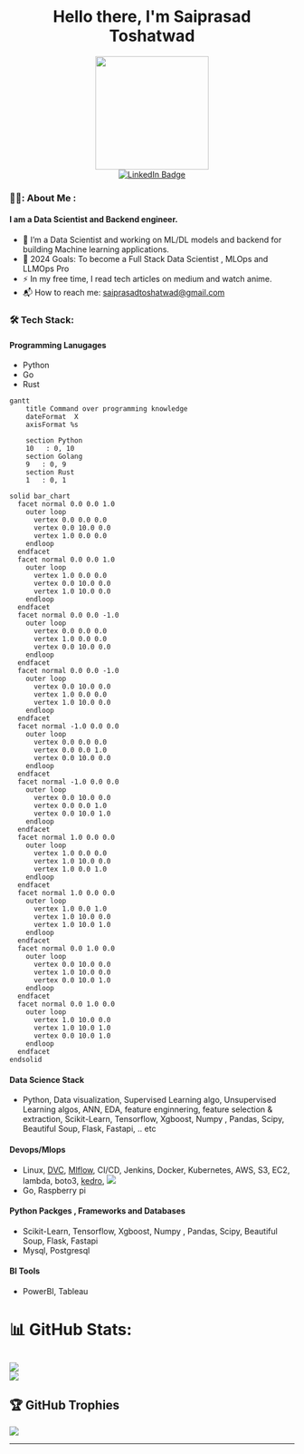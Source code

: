 
<p>
  <h1 align="center"><b>Hello there, I'm Saiprasad Toshatwad </b></h1>
</p>

<div id="header" align="center">
  <img src="https://media0.giphy.com/media/M9gbBd9nbDrOTu1Mqx/giphy.gif?cid=790b7611021c6f00b63ed67cb3038f7ef33aff0ad0464ca1&rid=giphy.gif&ct=s" width="200"/>
</div>

<div id="badges" align="center">
  <a href="https://www.linkedin.com/in/saiprasad-toshatwad-a75449206/">
    <img src="https://img.shields.io/badge/LinkedIn-blue?style=for-the-badge&logo=linkedin&logoColor=white" alt="LinkedIn Badge"/>
  </a>
</div>

### 👨‍💻: About Me :
#### I am a Data Scientist and Backend engineer.

- :telescope: I’m a Data Scientist and working on ML/DL models and backend for building Machine learning  applications.
- 🥅 2024 Goals: To become a Full Stack Data Scientist , MLOps and LLMOps Pro
- :zap: In my free time, I read tech articles on medium and watch anime.
- 📬 How to reach me: saiprasadtoshatwad@gmail.com

### :hammer_and_wrench: Tech Stack:

#### Programming Lanugages
- Python
- Go
- Rust

```mermaid
gantt
    title Command over programming knowledge
    dateFormat  X
    axisFormat %s

    section Python
    10   : 0, 10
    section Golang
    9   : 0, 9
    section Rust
    1   : 0, 1
```

```stl
solid bar_chart
  facet normal 0.0 0.0 1.0
    outer loop
      vertex 0.0 0.0 0.0
      vertex 0.0 10.0 0.0
      vertex 1.0 0.0 0.0
    endloop
  endfacet
  facet normal 0.0 0.0 1.0
    outer loop
      vertex 1.0 0.0 0.0
      vertex 0.0 10.0 0.0
      vertex 1.0 10.0 0.0
    endloop
  endfacet
  facet normal 0.0 0.0 -1.0
    outer loop
      vertex 0.0 0.0 0.0
      vertex 1.0 0.0 0.0
      vertex 0.0 10.0 0.0
    endloop
  endfacet
  facet normal 0.0 0.0 -1.0
    outer loop
      vertex 0.0 10.0 0.0
      vertex 1.0 0.0 0.0
      vertex 1.0 10.0 0.0
    endloop
  endfacet
  facet normal -1.0 0.0 0.0
    outer loop
      vertex 0.0 0.0 0.0
      vertex 0.0 0.0 1.0
      vertex 0.0 10.0 0.0
    endloop
  endfacet
  facet normal -1.0 0.0 0.0
    outer loop
      vertex 0.0 10.0 0.0
      vertex 0.0 0.0 1.0
      vertex 0.0 10.0 1.0
    endloop
  endfacet
  facet normal 1.0 0.0 0.0
    outer loop
      vertex 1.0 0.0 0.0
      vertex 1.0 10.0 0.0
      vertex 1.0 0.0 1.0
    endloop
  endfacet
  facet normal 1.0 0.0 0.0
    outer loop
      vertex 1.0 0.0 1.0
      vertex 1.0 10.0 0.0
      vertex 1.0 10.0 1.0
    endloop
  endfacet
  facet normal 0.0 1.0 0.0
    outer loop
      vertex 0.0 10.0 0.0
      vertex 1.0 10.0 0.0
      vertex 0.0 10.0 1.0
    endloop
  endfacet
  facet normal 0.0 1.0 0.0
    outer loop
      vertex 1.0 10.0 0.0
      vertex 1.0 10.0 1.0
      vertex 0.0 10.0 1.0
    endloop
  endfacet
endsolid
```


#### Data Science Stack
- Python, Data visualization, Supervised Learning algo, Unsupervised Learning algos, ANN, EDA, feature enginnering, feature selection & extraction,
Scikit-Learn, Tensorflow, Xgboost, Numpy , Pandas, Scipy, Beautiful Soup, Flask, Fastapi, .. etc

#### Devops/Mlops
- Linux,  [DVC](https://dvc.org/), [Mlflow](https://mlflow.org/), CI/CD, Jenkins, Docker, Kubernetes,  AWS, S3, EC2, lambda, boto3, [kedro](https://kedro.org/), ![](https://github.githubassets.com/images/modules/site/features/actions-icon-actions.svg)
- Go, Raspberry pi

#### Python Packges , Frameworks and Databases
- Scikit-Learn, Tensorflow, Xgboost, Numpy , Pandas, Scipy, Beautiful Soup, Flask, Fastapi
- Mysql, Postgresql

#### BI Tools
- PowerBI,  Tableau

# 📊 GitHub Stats:
![](https://github-readme-streak-stats.herokuapp.com/?user=dev-hack95&theme=vue-dark&hide_border=false)<br/>
![](https://github-readme-stats.vercel.app/api/top-langs/?username=dev-hack95&theme=vue-dark&hide_border=false&include_all_commits=false&count_private=false&layout=compact)
---

## 🏆 GitHub Trophies
![](https://github-profile-trophy.vercel.app/?username=dev-hack95&theme=chalk&no-frame=false&no-bg=true&margin-w=4)

---

